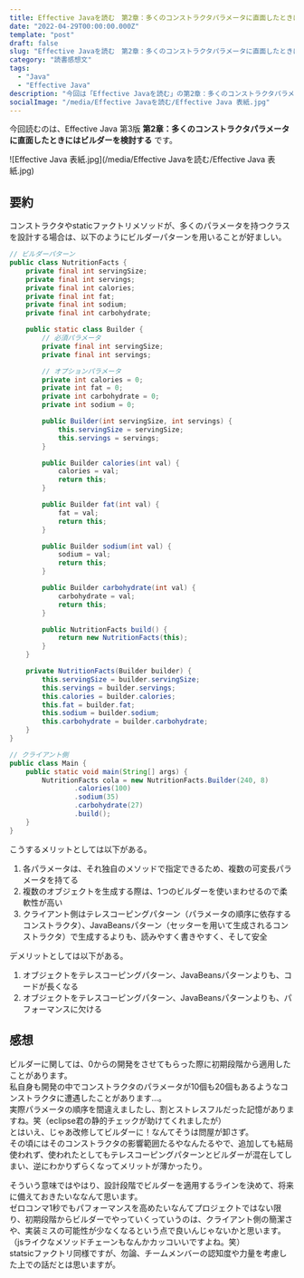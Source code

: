 ```yaml
---
title: Effective Javaを読む　第2章：多くのコンストラクタパラメータに直面したときにはビルダーを検討する
date: "2022-04-29T00:00:00.000Z"
template: "post"
draft: false
slug: "Effective Javaを読む　第2章：多くのコンストラクタパラメータに直面したときにはビルダーを検討する"
category: "読書感想文"
tags:
  - "Java"
  - "Effective Java"
description: "今回は「Effective Javaを読む」の第2章：多くのコンストラクタパラメータに直面したときにはビルダーを検討するを読みたいと思います。"
socialImage: "/media/Effective Javaを読む/Effective Java 表紙.jpg"
---
```

今回読むのは、Effective Java 第3版 **第2章：多くのコンストラクタパラメータに直面したときにはビルダーを検討する** です。

![Effective Java 表紙.jpg](/media/Effective Javaを読む/Effective Java 表紙.jpg)
## 要約
コンストラクタやstaticファクトリメソッドが、多くのパラメータを持つクラスを設計する場合は、以下のようにビルダーパターンを用いることが好ましい。<br>
```Java
// ビルダーパターン
public class NutritionFacts {
	private final int servingSize;
	private final int servings;
	private final int calories;
	private final int fat;
	private final int sodium;
	private final int carbohydrate;

	public static class Builder {
		// 必須パラメータ
		private final int servingSize;
		private final int servings;

		// オプションパラメータ
		private int calories = 0;
		private int fat = 0;
		private int carbohydrate = 0;
		private int sodium = 0;

		public Builder(int servingSize, int servings) {
			this.servingSize = servingSize;
			this.servings = servings;
		}

		public Builder calories(int val) {
			calories = val;
			return this;
		}

		public Builder fat(int val) {
			fat = val;
			return this;
		}

		public Builder sodium(int val) {
			sodium = val;
			return this;
		}

		public Builder carbohydrate(int val) {
			carbohydrate = val;
			return this;
		}

		public NutritionFacts build() {
			return new NutritionFacts(this);
		}
	}

	private NutritionFacts(Builder builder) {
		this.servingSize = builder.servingSize;
		this.servings = builder.servings;
		this.calories = builder.calories;
		this.fat = builder.fat;
		this.sodium = builder.sodium;
		this.carbohydrate = builder.carbohydrate;
	}
}
```
```Java
// クライアント側
public class Main {
	public static void main(String[] args) {
		NutritionFacts cola = new NutritionFacts.Builder(240, 8)
                .calories(100)
                .sodium(35)
                .carbohydrate(27)
                .build();
	}
}
```

こうするメリットとしては以下がある。
1. 各パラメータは、それ独自のメソッドで指定できるため、複数の可変長パラメータを持てる
1. 複数のオブジェクトを生成する際は、1つのビルダーを使いまわせるので柔軟性が高い
1. クライアント側はテレスコーピングパターン（パラメータの順序に依存するコンストラクタ）、JavaBeansパターン（セッターを用いて生成されるコンストラクタ）で生成するよりも、読みやすく書きやすく、そして安全

デメリットとしては以下がある。
1. オブジェクトをテレスコーピングパターン、JavaBeansパターンよりも、コードが長くなる
1. オブジェクトをテレスコーピングパターン、JavaBeansパターンよりも、パフォーマンスに欠ける

## 感想
ビルダーに関しては、0からの開発をさせてもらった際に初期段階から適用したことがあります。<br>
私自身も開発の中でコンストラクタのパラメータが10個も20個もあるようなコンストラクタに遭遇したことがあります…。<br>
実際パラメータの順序を間違えましたし、割とストレスフルだった記憶がありますね。笑（eclipse君の静的チェックが助けてくれましたが）<br>
とはいえ、じゃあ改修してビルダーに！なんてそうは問屋が卸さず。<br>
その頃にはそのコンストラクタの影響範囲たるやなんたるやで、追加しても結局使われず、使われたとしてもテレスコーピングパターンとビルダーが混在してしまい、逆にわかりずらくなってメリットが薄かったり。<br>

そういう意味ではやはり、設計段階でビルダーを適用するラインを決めて、将来に備えておきたいななんて思います。<br>
ゼロコンマ1秒でもパフォーマンスを高めたいなんてプロジェクトではない限り、初期段階からビルダーでやっていくっていうのは、クライアント側の簡潔さや、実装ミスの可能性が少なくなるという点で良いんじゃないかと思います。（jsライクなメソッドチェーンもなんかカッコいいですよね。笑）<br>
statsicファクトリ同様ですが、勿論、チームメンバーの認知度や力量を考慮した上での話だとは思いますが。
